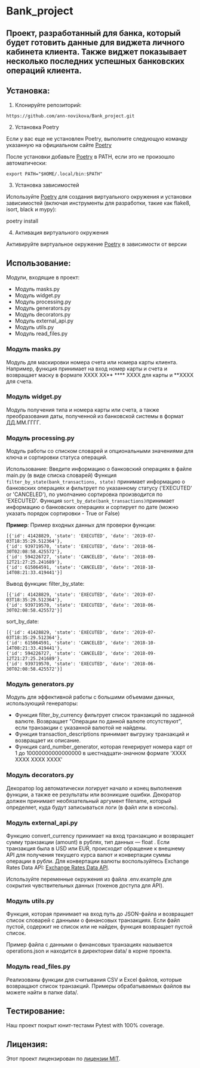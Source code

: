 # Bank_project

## Проект, разработанный для банка, который будет готовить данные для виджета личного кабинета клиента.  Также виджет показывает несколько последних успешных банковских операций клиента. 

## Установка:

1. Клонируйте репозиторий:
```
https://github.com/ann-novikova/Bank_project.git
```

2. Установка Poetry

Если у вас еще не установлен Poetry, выполните следующую команду указанную на официальном сайте 
[Poetry](https://python-poetry.org/docs/#installing-with-the-official-installer)

После установки добавьте [Poetry](https://python-poetry.org/docs/#installing-with-the-official-installer) в PATH, 
если это не произошло автоматически:

```
export PATH="$HOME/.local/bin:$PATH"
```
3. Установка зависимостей

Используйте [Poetry](https://python-poetry.org/docs/#installing-with-the-official-installer) для создания виртуального окружения и установки 
зависимостей (включая инструменты для разработки, 
такие как flake8, isort, black и mypy):

poetry install

4. Активация виртуального окружения

Активируйте виртуальное окружение [Poetry](https://python-poetry.org/docs/#installing-with-the-official-installer) в зависимости от версии

## Использование:

Модули, входящие в проект:
* Модуль masks.py
* Модуль widget.py
* Модуль processing.py
* Модуль generators.py
* Модуль decorators.py
* Модуль external_api.py
* Модуль utils.py
* Модуль read_files.py

### Модуль masks.py

Модуль для маскировки номера счета или номера карты клиента.
Например, функция принимает на вход номер карты и счета и возвращает маску в формате XXXX XX** **** XXXX для карты и 
**XXXX для счета.

### Модуль widget.py

Модуль получения типа и номера карты или счета, а также преобразования даты, полученной из банковской системы в 
формат ДД.ММ.ГГГГ.

### Модуль processing.py

Модуль работы со списком словарей и опциональными значениями для ключа и сортировки статуса операций.

Использование:
Введите информацию о банковский операциях в файле main.py (в виде списка словарей)
Функция `filter_by_state(bank_transactions, state)` принимает информацию о банковских операциях и фильтрует по указанному
статусу ('EXECUTED' or 'CANCELED'), по умолчанию сортировка производится по 'EXECUTED'.
Функция `sort_by_date(bank_transactions)`принимает информацию о банковских операциях и сортирует по дате (можно указать
порядок сортировки - True or False)

**Пример**:
Пример входных данных для проверки функции:
```
[{'id': 41428829, 'state': 'EXECUTED', 'date': '2019-07-03T18:35:29.512364'}, 
{'id': 939719570, 'state': 'EXECUTED', 'date': '2018-06-30T02:08:58.425572'}, 
{'id': 594226727, 'state': 'CANCELED', 'date': '2018-09-12T21:27:25.241689'}, 
{'id': 615064591, 'state': 'CANCELED', 'date': '2018-10-14T08:21:33.419441'}]
``` 

Вывод функции:
filter_by_state:
```
[{'id': 41428829, 'state': 'EXECUTED', 'date': '2019-07-03T18:35:29.512364'}, 
{'id': 939719570, 'state': 'EXECUTED', 'date': '2018-06-30T02:08:58.425572'}]
```

sort_by_date:
```
[{'id': 41428829, 'state': 'EXECUTED', 'date': '2019-07-03T18:35:29.512364'}, 
{'id': 615064591, 'state': 'CANCELED', 'date': '2018-10-14T08:21:33.419441'}, 
{'id': 594226727, 'state': 'CANCELED', 'date': '2018-09-12T21:27:25.241689'}, 
{'id': 939719570, 'state': 'EXECUTED', 'date': '2018-06-30T02:08:58.425572'}]
```

### Модуль generators.py

Модуль для эффективной работы с большими объемами данных, использующий генераторы:
* Функция filter_by_currency фильтрует список транзакций по заданной валюте. Возвращает "Операции по данной валюте 
отсутствуют", если транзакции с указанной валютой не найдены.
* Функция transaction_descriptions принимает выгрузку транзакций и возвращает их описание.
* Функция card_number_generator, которая генерирует номера карт от 1 до 10000000000000000 в шестнадцати-значном 
формате 'ХХХХ ХХХХ ХХХХ ХХХХ'

### Модуль decorators.py

Декоратор log автоматически логирует начало и конец выполнения функции, а также ее результаты или возникшие ошибки.
Декоратор должен принимает необязательный аргумент filename, который определяет, куда будут записываться логи 
(в файл или в консоль).

### Модуль external_api.py

Функцию convert_currency принимает на вход транзакцию и возвращает сумму транзакции (amount) в рублях, тип данных — 
float . Если транзакция была в USD или EUR, происходит обращение к внешнему API для получения текущего курса валют и 
конвертации суммы операции в рубли. 
Для конвертации валюты воспользуйтесь Exchange Rates Data API: 
[Exchange Rates Data API](https://apilayer.com/exchangerates_data-api). 

Используйте переменные окружения из файла .env.example для сокрытия чувствительных данных (токенов доступа для API). 

### Модуль utils.py

Функция, которая принимает на вход путь до JSON-файла и возвращает список словарей с данными о финансовых транзакциях. 
Если файл пустой, содержит не список или не найден, функция возвращает пустой список.

Пример файла с данными о финансовых транзациях называется operations.json и находится в директории data/ в корне 
проекта.

### Модуль read_files.py
Реализованы функции для считывания CSV и Excel файлов, которые возвращают список транзакций. Примеры обрабатываемых
файлов вы можете найти в папке data/.

## Тестирование:

Наш проект покрыт юнит-тестами Pytest with 100% coverage.


## Лицензия:

Этот проект лицензирован по [лицензии MIT](LICENSE).